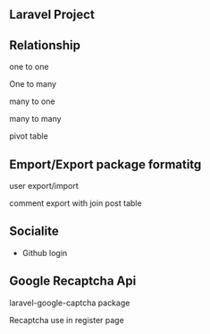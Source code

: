 ## Laravel Project

## Relationship

 <p>one to one </p>
 <p>One to many </p>
 <p>many to one </p>
 <p>many to many </p>
 <p>pivot table </p>

## Emport/Export package formatitg

<p>	user export/import </p>
<p>comment export with join post table</p>

## Socialite

<ul> <li> Github login  </li></ul>

## Google Recaptcha Api

<p>	laravel-google-captcha package </p>
<p> Recaptcha use in register page </p>
